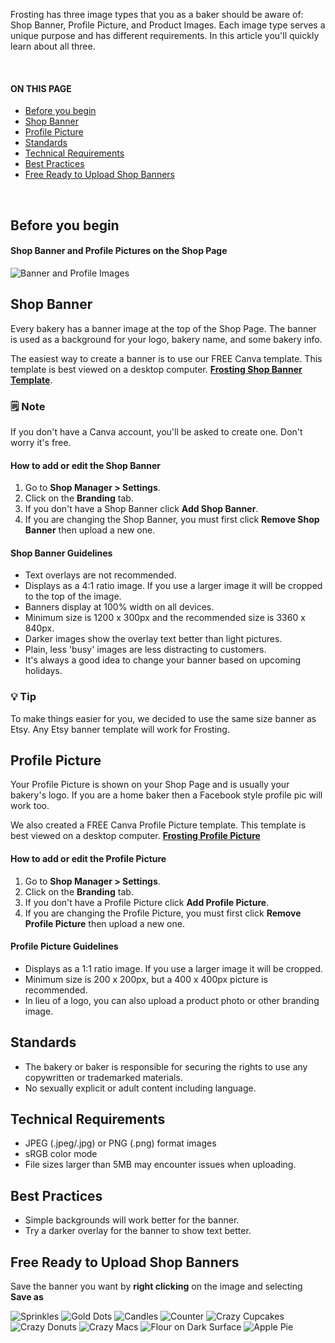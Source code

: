 Frosting has three image types that you as a baker should be aware of: Shop Banner, Profile Picture, and Product Images.  Each image type serves a unique purpose and has different requirements. In this article you'll quickly learn about all three.

<br>
<section class="index-list">
  <h4>ON THIS PAGE</h4>

- [Before you begin](#before-you-begin)
- [Shop Banner](#shop-banner)
- [Profile Picture](#profile-picture)
- [Standards](#standards)
- [Technical Requirements](#technical-requirements)
- [Best Practices](#best-practices)
- [Free Ready to Upload Shop Banners](#free-ready-to-upload-shop-banners)

</section>
<br>  

## Before you begin

#### Shop Banner and Profile Pictures on the Shop Page

![Banner and Profile Images](https://ddxp4ty7t79c7.cloudfront.net/Help%20Scout%20Screenshots/Bakery%20Shop%20Page/Bakery%20Shop%20Page%20-%20Banner%20and%20Profile%20Images.png)

## Shop Banner

Every bakery has a banner image at the top of the Shop Page. The banner is used as a background for your logo, bakery name, and some bakery info.  

The easiest way to create a banner is to use our FREE Canva template. This template is best viewed on a desktop computer. [**Frosting Shop Banner Template**](https://www.canva.com/design/DAEYYKtGLOI/EzKj5wksYUH5zarI8BSIIQ/view?utm_content=DAEYYKtGLOI&utm_campaign=designshare&utm_medium=link&utm_source=sharebutton&mode=preview).

<section class="callout-yellow">
<h3>🗒 Note</h3>
<p>If you don't have a Canva account, you'll be asked to create one. Don't worry it's free.</p>
</section>

#### How to add or edit the Shop Banner

1. Go to **Shop Manager > Settings**.
2. Click on the **Branding** tab.
3. If you don't have a Shop Banner click **Add Shop Banner**.
4. If you are changing the Shop Banner, you must first click **Remove Shop Banner** then upload a new one.  

#### Shop Banner Guidelines

- Text overlays are not recommended.
- Displays as a 4:1 ratio image.  If you use a larger image it will be cropped to the top of the image.
- Banners display at 100% width on all devices.
- Minimum size is 1200 x 300px and the recommended size is 3360 x 840px.
- Darker images show the overlay text better than light pictures.
- Plain, less 'busy' images are less distracting to customers.
- It's always a good idea to change your banner based on upcoming holidays.

<section class="callout-green">
<h3>💡 Tip</h3>
<p>To make things easier for you, we decided to use the same size banner as Etsy. Any Etsy banner template will work for Frosting.</p>
</section>

## Profile Picture

Your Profile Picture is shown on your Shop Page and is usually your bakery's logo.  If you are a home baker then a Facebook style profile pic will work too.

We also created a FREE Canva Profile Picture template. This template is best viewed on a desktop computer. [**Frosting Profile Picture**](https://www.canva.com/design/DAEYYdB1uj0/b9Dfz64Snol-flt0egP5lw/view?utm_content=DAEYYdB1uj0&utm_campaign=designshare&utm_medium=link&utm_source=sharebutton&mode=preview)

#### How to add or edit the Profile Picture

1. Go to **Shop Manager > Settings**.
2. Click on the **Branding** tab.
3. If you don't have a Profile Picture click **Add Profile Picture**.
4. If you are changing the Profile Picture, you must first click **Remove Profile Picture** then upload a new one.

#### Profile Picture Guidelines

- Displays as a 1:1 ratio image.  If you use a larger image it will be cropped.
- Minimum size is 200 x 200px, but a 400 x 400px picture is recommended.
- In lieu of a logo, you can also upload a product photo or other branding image.  

## Standards

- The bakery or baker is responsible for securing the rights to use any copywritten or trademarked materials.
- No sexually explicit or adult content including language.

## Technical Requirements

- JPEG (.jpeg/.jpg) or PNG (.png) format images
- sRGB color mode
- File sizes larger than 5MB may encounter issues when uploading.

## Best Practices

- Simple backgrounds will work better for the banner.
- Try a darker overlay for the banner to show text better.

## Free Ready to Upload Shop Banners

Save the banner you want by **right clicking** on the image and selecting **Save as**

![Sprinkles](https://ddxp4ty7t79c7.cloudfront.net/Shop%20Banners/Sprinkles%203360x840.jpg)
![Gold Dots](https://ddxp4ty7t79c7.cloudfront.net/Shop%20Banners/BarsandDots%203360x840.jpg)
![Candles](https://ddxp4ty7t79c7.cloudfront.net/Shop%20Banners/Clouds%203360x840.jpg)
![Counter](https://ddxp4ty7t79c7.cloudfront.net/Shop%20Banners/Counter%203360x840.jpg)
![Crazy Cupcakes](https://ddxp4ty7t79c7.cloudfront.net/Shop%20Banners/Cupcakes%203360x840.jpg)
![Crazy Donuts](https://ddxp4ty7t79c7.cloudfront.net/Shop%20Banners/Donuts%203360x840.jpg)
![Crazy Macs](https://ddxp4ty7t79c7.cloudfront.net/Shop%20Banners/Macaroons%203360x840.jpg)
![Flour on Dark Surface](https://ddxp4ty7t79c7.cloudfront.net/Shop%20Banners/Flour-3360x840.jpg)
![Apple Pie](https://ddxp4ty7t79c7.cloudfront.net/Shop%20Banners/Pie%203360x840.jpg)